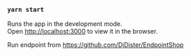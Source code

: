 ### `yarn start`

Runs the app in the development mode.<br>
Open [http://localhost:3000](http://localhost:3000) to view it in the browser.

Run endpoint from https://github.com/DjDister/EndpointShop
